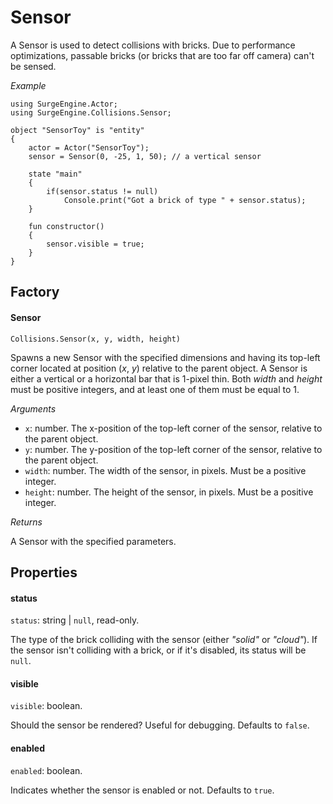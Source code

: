 Sensor
======

A Sensor is used to detect collisions with bricks. Due to performance optimizations, passable bricks (or bricks that are too far off camera) can't be sensed.

*Example*
```
using SurgeEngine.Actor;
using SurgeEngine.Collisions.Sensor;

object "SensorToy" is "entity"
{
    actor = Actor("SensorToy");
    sensor = Sensor(0, -25, 1, 50); // a vertical sensor

    state "main"
    {
        if(sensor.status != null)
            Console.print("Got a brick of type " + sensor.status);
    }

    fun constructor()
    {
        sensor.visible = true;
    }
}
```



Factory
-------

#### Sensor

`Collisions.Sensor(x, y, width, height)`

Spawns a new Sensor with the specified dimensions and having its top-left corner located at position (*x*, *y*) relative to the parent object. A Sensor is either a vertical or a horizontal bar that is 1-pixel thin. Both *width* and *height* must be positive integers, and at least one of them must be equal to 1.

*Arguments*

* `x`: number. The x-position of the top-left corner of the sensor, relative to the parent object.
* `y`: number. The y-position of the top-left corner of the sensor, relative to the parent object.
* `width`: number. The width of the sensor, in pixels. Must be a positive integer.
* `height`: number. The height of the sensor, in pixels. Must be a positive integer.

*Returns*

A Sensor with the specified parameters.


Properties
----------

#### status

`status`: string | `null`, read-only.

The type of the brick colliding with the sensor (either *"solid"* or *"cloud"*). If the sensor isn't colliding with a brick, or if it's disabled, its status will be `null`.

#### visible

`visible`: boolean.

Should the sensor be rendered? Useful for debugging. Defaults to `false`.

#### enabled

`enabled`: boolean.

Indicates whether the sensor is enabled or not. Defaults to `true`.
